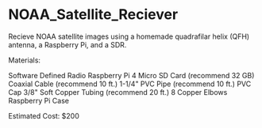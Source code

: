 # NOAA_Satellite_Reciever
Recieve NOAA satellite images using a homemade quadrafilar helix (QFH) antenna, a Raspberry Pi, and a SDR.

Materials:

Software Defined Radio
Raspberry Pi 4
Micro SD Card (recommend 32 GB)
Coaxial Cable (recommend 10 ft.)
1-1/4" PVC Pipe (recommend 10 ft.)
PVC Cap
3/8" Soft Copper Tubing (recommend 20 ft.)
8 Copper Elbows
Raspberry Pi Case

Estimated Cost: $200
